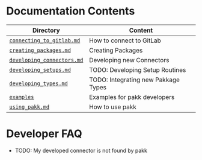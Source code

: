 <!-- MD+:META
title = "Pakk usage and developer documentation."
 -->

# Documentation Contents

<!-- MD+:generate.content
header = ''
level = 1
dirs = True
md_files = True
-->
|Directory                                             |Content                            |
|------------------------------------------------------|-----------------------------------|
|[`connecting_to_gitlab.md`](connecting_to_gitlab.md)  |How to connect to GitLab           |
|[`creating_packages.md`](creating_packages.md)        |Creating Packages                  |
|[`developing_connectors.md`](developing_connectors.md)|Developing new Connectors          |
|[`developing_setups.md`](developing_setups.md)        |TODO: Developing Setup Routines    |
|[`developing_types.md`](developing_types.md)          |TODO: Integrating new Pakkage Types|
|[`examples`](examples)                                |Examples for pakk developers       |
|[`using_pakk.md`](using_pakk.md)                      |How to use pakk                    |
<!-- MD+FIN:generate.content -->




# Developer FAQ

- TODO: My developed connector is not found by pakk
